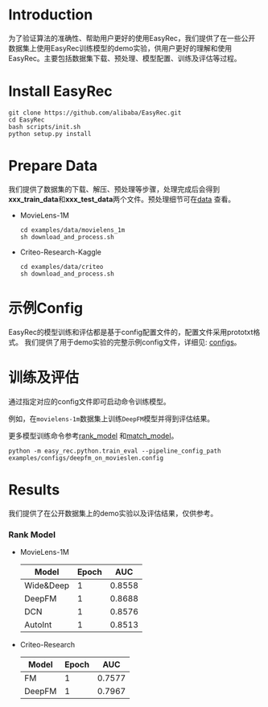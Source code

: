 # Introduction

为了验证算法的准确性、帮助用户更好的使用EasyRec，我们提供了在一些公开数据集上使用EasyRec训练模型的demo实验，供用户更好的理解和使用EasyRec。主要包括数据集下载、预处理、模型配置、训练及评估等过程。

# Install EasyRec

```
git clone https://github.com/alibaba/EasyRec.git
cd EasyRec
bash scripts/init.sh
python setup.py install
```

# Prepare Data

我们提供了数据集的下载、解压、预处理等步骤，处理完成后会得到**xxx_train_data**和**xxx_test_data**两个文件。预处理细节可在[data](data/) 查看。

- MovieLens-1M

  ```
  cd examples/data/movielens_1m
  sh download_and_process.sh
  ```

- Criteo-Research-Kaggle

  ```
  cd examples/data/criteo
  sh download_and_process.sh
  ```

<!-- ### Amazon-Books

我们提供了数据集的下载、解压、预处理等步骤，处理完成后会得到**amazon_train_data**和**amazon_test_data**两个文件。

```
cd data/amazon_books
sh download_and_process.sh
``` -->

# 示例Config

EasyRec的模型训练和评估都是基于config配置文件的，配置文件采用prototxt格式。
我们提供了用于demo实验的完整示例config文件，详细见: [configs](configs/)。

# 训练及评估

通过指定对应的config文件即可启动命令训练模型。

例如，在`movielens-1m`数据集上训练`DeepFM`模型并得到评估结果。

更多模型训练命令参考[rank_model](rank_model/) 和[match_model](match_model/)。

```
python -m easy_rec.python.train_eval --pipeline_config_path examples/configs/deepfm_on_movieslen.config
```

# Results

我们提供了在公开数据集上的demo实验以及评估结果，仅供参考。

<!-- ### Match Model

| DataSet | Model | HitRate |
| ------- | ----- | ------- |
|         | MIND  |         |
|         | DSSM  |         | -->

### Rank Model

- MovieLens-1M

  | Model     | Epoch | AUC    |
  | --------- | ----- | ------ |
  | Wide&Deep | 1     | 0.8558 |
  | DeepFM    | 1     | 0.8688 |
  | DCN       | 1     | 0.8576 |
  | AutoInt   | 1     | 0.8513 |

- Criteo-Research

  | Model  | Epoch | AUC    |
  | ------ | ----- | ------ |
  | FM     | 1     | 0.7577 |
  | DeepFM | 1     | 0.7967 |
